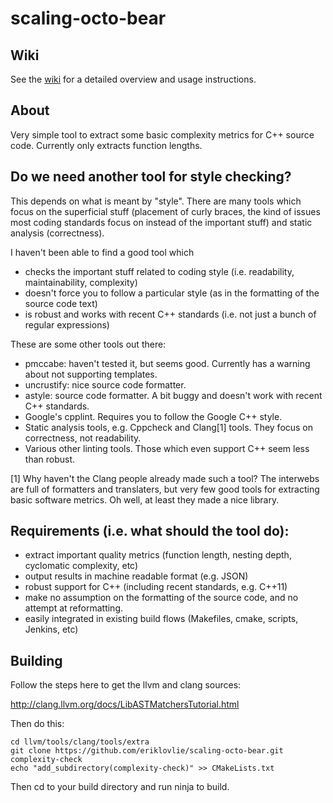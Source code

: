 scaling-octo-bear
=================

Wiki
----

See the [wiki](https://github.com/eriklovlie/scaling-octo-bear/wiki) for a detailed
overview and usage instructions.

About
-----

Very simple tool to extract some basic complexity metrics for C++ source code.
Currently only extracts function lengths.

Do we need another tool for style checking?
-------------------------------------------

This depends on what is meant by "style". There are many tools which 
focus on the superficial stuff (placement of curly braces, the kind of issues 
most coding standards focus on instead of the important stuff) and static 
analysis (correctness).

I haven't been able to find a good tool which

* checks the important stuff related to coding style (i.e. readability, maintainability, complexity)
* doesn't force you to follow a particular style (as in the formatting of the source code text)
* is robust and works with recent C++ standards (i.e. not just a bunch of regular expressions)

These are some other tools out there:

* pmccabe: haven't tested it, but seems good. Currently has a warning about not supporting templates.
* uncrustify: nice source code formatter.
* astyle: source code formatter. A bit buggy and doesn't work with recent C++ standards.
* Google's cpplint. Requires you to follow the Google C++ style.
* Static analysis tools, e.g. Cppcheck and Clang[1] tools. They focus on correctness, not readability.
* Various other linting tools. Those which even support C++ seem less than robust.

[1] Why haven't the Clang people already made such a tool? The interwebs are full of formatters and
translaters, but very few good tools for extracting basic software metrics. Oh well, at least they
made a nice library.

Requirements (i.e. what should the tool do):
--------------------------------------------

* extract important quality metrics (function length, nesting depth, cyclomatic complexity, etc)
* output results in machine readable format (e.g. JSON)
* robust support for C++ (including recent standards, e.g. C++11)
* make no assumption on the formatting of the source code, and no attempt at reformatting.
* easily integrated in existing build flows (Makefiles, cmake, scripts, Jenkins, etc)

Building
--------

Follow the steps here to get the llvm and clang sources:

http://clang.llvm.org/docs/LibASTMatchersTutorial.html

Then do this:

    cd llvm/tools/clang/tools/extra
    git clone https://github.com/eriklovlie/scaling-octo-bear.git complexity-check
    echo "add_subdirectory(complexity-check)" >> CMakeLists.txt

Then cd to your build directory and run ninja to build.
